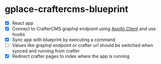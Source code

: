 # gplace-craftercms-blueprint

- [X] React app
- [X] Connect to CrafterCMS graphql endpoint using [Apollo Client](https://www.apollographql.com/docs/react/data/queries/) and use hooks
- [X] Sync app with blueprint by executing a command
- [ ] Values like graphql endpoint or crafter url should be switched when synced and running from crafter
- [X] Redirect crafter pages to index where the app is running
